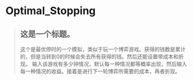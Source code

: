 # Optimal_Stopping
> ## 这是一个标题。
> 
>这个是最优停时的一个模拟，类似于玩一个博弈游戏。获得的钱数是累计的，但是当转到0的时候会失去所有获得的钱。然后还能设置带成本和折现。
>输入该游戏有多少钟情况，默认每一种情况都等概率出现，然后输入每一种情况的收益。接着是进行下一轮博弈所需要的成本，再者折现。
>
> 
